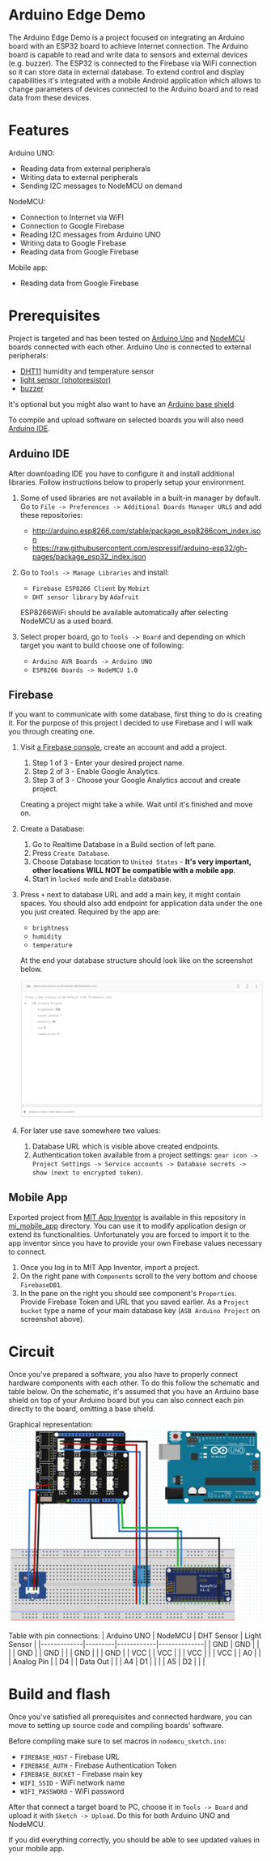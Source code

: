 # Arduino Edge Demo

The Arduino Edge Demo is a project focused on integrating an Arduino board with an ESP32 board to achieve Internet connection. The Arduino board is capable to read and write data to sensors and external devices (e.g. buzzer). The ESP32 is connected to the Firebase via WiFi connection so it can store data in external database. To extend control and display capabilities it's integrated with a mobile Android application which allows to change parameters of devices connected to the Arduino board and to read data from these devices.


# Features

Arduino UNO:
- Reading data from external peripherals
- Writing data to external peripherals
- Sending I2C messages to NodeMCU on demand

NodeMCU:
- Connection to Internet via WiFI
- Connection to Google Firebase
- Reading I2C messages from Arduino UNO
- Writing data to Google Firebase
- Reading data from Google Firebase

Mobile app:
- Reading data from Google Firebase


# Prerequisites

Project is targeted and has been tested on [Arduino Uno](https://store.arduino.cc/products/arduino-uno-rev3) and [NodeMCU](https://esp8266-shop.com/product/nodemcu-esp8266-esp-12e/) boards connected with each other. Arduino Uno is connected to external peripherals:
- [DHT11](https://www.adafruit.com/product/386) humidity and temperature sensor
- [light sensor (photoresistor)](https://wiki.seeedstudio.com/Grove-Light_Sensor/)
- [buzzer](https://wiki.seeedstudio.com/Grove-Buzzer/)

It's optional but you might also want to have an [Arduino base shield](https://www.seeedstudio.com/Base-Shield-V2.html).

To compile and upload software on selected boards you will also need [Arduino IDE](https://www.arduino.cc/en/software).


## Arduino IDE

After downloading IDE you have to configure it and install additional libraries. Follow instructions below to properly setup your environment.

1. Some of used libraries are not available in a built-in manager by default. Go to `File -> Preferences -> Additional Boards Manager URLS` and add these repositories:
    - http://arduino.esp8266.com/stable/package_esp8266com_index.json
    - https://raw.githubusercontent.com/espressif/arduino-esp32/gh-pages/package_esp32_index.json

2. Go to `Tools -> Manage Libraries` and install:
    - `Firebase ESP8266 Client` by `Mobizt`
    - `DHT sensor library` by `Adafruit`

    ESP8266WiFi should be available automatically after selecting NodeMCU as a used board.

3. Select proper board, go to `Tools -> Board` and depending on which target you want to build choose one of following:
    - `Arduino AVR Boards -> Arduino UNO`
    - `ESP8266 Boards -> NodeMCU 1.0`

## Firebase

If you want to communicate with some database, first thing to do is creating it. For the purpose of this project I decided to use Firebase and I will walk you through creating one.

1. Visit [a Firebase console](https://console.firebase.google.com/), create an account and add a project.
    1. Step 1 of 3 - Enter your desired project name.
    2. Step 2 of 3 - Enable Google Analytics.
    3. Step 3 of 3 - Choose your Google Analytics accout and create project.

    Creating a project might take a while. Wait until it's finished and move on.

2. Create a Database:
    1. Go to Realtime Database in a Build section of left pane.
    2. Press `Create Database`.
    3. Choose Database location to `United States` - **It's very important, other locations WILL NOT be compatible with a mobile app**.
    4. Start in `locked mode` and `Enable` database.

3. Press `+` next to database URL and add a main key, it might contain spaces. You should also add endpoint for application data under the one you just created. Required by the app are:
    - `brightness`
    - `humidity`
    - `temperature`


    At the end your database structure should look like on the screenshot below.

    <img src="docs/database_structure.png" alt="Final structure of created database"/>

4. For later use save somewhere two values:
    1. Database URL which is visible above created endpoints.
    2. Authentication token available from a project settings: `gear icon -> Project Settings -> Service accounts -> Database secrets -> show (next to encrypted token)`.


## Mobile App

Exported project from [MIT App Inventor](http://ai2.appinventor.mit.edu/) is available in this repository in [mi_mobile_app](mit_mobile_app) directory. You can use it to modify application design or extend its functionalities. Unfortunately you are forced to import it to the app inventor since you have to provide your own Firebase values necessary to connect.

1. Once you log in to MIT App Inventor, import a project.
2. On the right pane with `Components` scroll to the very bottom and choose `FirebaseDB1`.
3. In the pane on the right you should see component's `Properties`. Provide Firebase Token and URL that you saved earlier. As a `Project bucket` type a name of your main database key (`ASB Arduino Project` on screenshot above).


# Circuit

Once you've prepared a software, you also have to properly connect hardware components with each other. To do this follow the schematic and table below. On the schematic, it's assumed that you have an Arduino base shield on top of your Arduino board but you can also connect each pin directly to the board, omitting a base shield.

Graphical representation:
<img src="docs/components_circuit.png" alt="Final structure of created database"/>

Table with pin connections:
| Arduino UNO | NodeMCU | DHT Sensor | Light Sensor |
|-------------|---------|------------|--------------|
| GND         | GND     |            |              |
| GND         |         | GND        |              |
| GND         |         |            | GND          |
| VCC         |         | VCC        |              |
| VCC         |         |            | VCC          |
| A0          |         |            | Analog Pin   |
| D4          |         | Data Out   |              |
| A4          | D1      |            |              |
| A5          | D2      |            |              |


# Build and flash

Once you've satisfied all prerequisites and connected hardware, you can move to setting up source code and compiling boards' software.

Before compiling make sure to set macros in `nodemcu_sketch.ino`:
- `FIREBASE_HOST` - Firebase URL
- `FIREBASE_AUTH` - Firebase Authentication Token
- `FIREBASE_BUCKET` - Firebase main key
- `WIFI_SSID` - WiFi network name
- `WIFI_PASSWORD` - WiFi password

After that connect a target board to PC, choose it in `Tools -> Board` and upload it with `Sketch -> Upload`. Do this for both Arduino UNO and NodeMCU.

If you did everything correctly, you should be able to see updated values in your mobile app.
